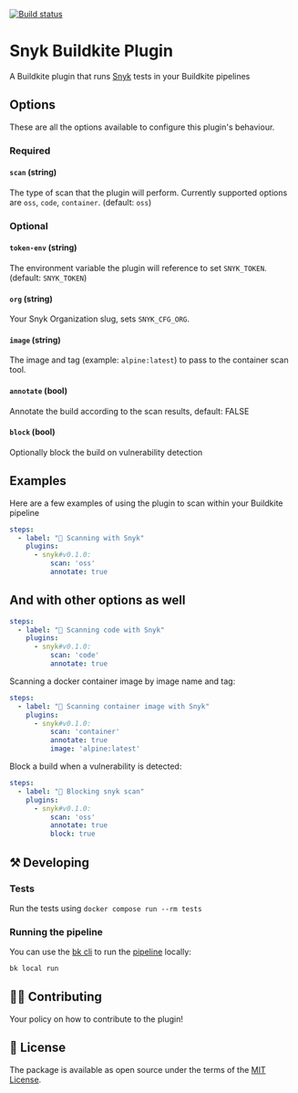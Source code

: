 
[![Build status](https://badge.buildkite.com/1d5cd674308d9572db45ebcb52aec5a32fd38b6763c3705b42.svg)](https://buildkite.com/buildkite/plugins-snyk)

# Snyk Buildkite Plugin

A Buildkite plugin that runs [Snyk](https://snyk.io) tests in your Buildkite pipelines

## Options

These are all the options available to configure this plugin's behaviour.

### Required

#### `scan` (string)

The type of scan that the plugin will perform. Currently supported options are `oss`, `code`, `container`. (default: `oss`)

### Optional

#### `token-env` (string)
The environment variable the plugin will reference to set `SNYK_TOKEN`. (default: `SNYK_TOKEN`)

#### `org` (string)
Your Snyk Organization slug, sets `SNYK_CFG_ORG`.

#### `image` (string)
The image and tag (example: `alpine:latest`) to pass to the container scan tool.

#### `annotate` (bool)
Annotate the build according to the scan results, default: FALSE

#### `block` (bool)
Optionally block the build on vulnerability detection


## Examples

Here are a few examples of using the plugin to scan within your Buildkite pipeline

```yaml
steps:
  - label: "🔎 Scanning with Snyk"
    plugins:
      - snyk#v0.1.0:
          scan: 'oss'
          annotate: true

```

## And with other options as well

```yaml
steps:
  - label: "🔎 Scanning code with Snyk"
    plugins:
      - snyk#v0.1.0:
          scan: 'code'
          annotate: true
```


Scanning a docker container image by image name and tag:

```yaml
steps:
  - label: "🔎 Scanning container image with Snyk"
    plugins:
      - snyk#v0.1.0:
          scan: 'container'
          annotate: true
          image: 'alpine:latest'

```

Block a build when a vulnerability is detected:

```yaml
steps:
  - label: "🔎 Blocking snyk scan"
    plugins:
      - snyk#v0.1.0:
          scan: 'oss'
          annotate: true
          block: true
```

## ⚒ Developing

### Tests

Run the tests using `docker compose run --rm tests`

### Running the pipeline
You can use the [bk cli](https://github.com/buildkite/cli) to run the [pipeline](.buildkite/pipeline.yml) locally:

```bash
bk local run
```

## 👩‍💻 Contributing

Your policy on how to contribute to the plugin!

## 📜 License

The package is available as open source under the terms of the [MIT License](https://opensource.org/licenses/MIT).
